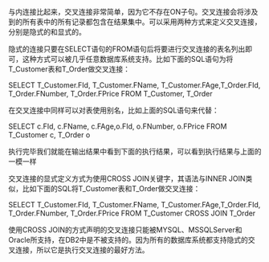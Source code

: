 与内连接比起来，交叉连接非常简单，因为它不存在ON子句。交叉连接会将涉及到的所有表中的所有记录都包含在结果集中。可以采用两种方式来定义交叉连接，分别是隐式的和显式的。
隐式的连接只要在SELECT语句的FROM语句后将要进行交叉连接的表名列出即可，这种方式可以被几乎任意数据库系统支持。比如下面的SQL语句为将T_Customer表和T_Order做交叉连接：
SELECT T_Customer.FId, T_Customer.FName, T_Customer.FAge,T_Order.FId, T_Order.FNumber, T_Order.FPrice FROM T_Customer, T_Order
在交叉连接中同样可以对表使用别名，比如上面的SQL语句来代替：
SELECT c.FId, c.FName, c.FAge,o.FId, o.FNumber, o.FPrice FROM T_Customer c, T_Order o
执行完毕我们就能在输出结果中看到下面的执行结果，可以看到执行结果与上面的一模一样
交叉连接的显式定义方式为使用CROSS JOIN关键字，其语法与INNER JOIN类似，比如下面的SQL将T_Customer表和T_Order做交叉连接：
SELECT T_Customer.FId, T_Customer.FName, T_Customer.FAge,T_Order.FId, T_Order.FNumber, T_Order.FPrice FROM T_Customer CROSS JOIN T_Order
使用CROSS JOIN的方式声明的交叉连接只能被MYSQL、MSSQLServer和Oracle所支持，在DB2中是不被支持的。因为所有的数据库系统都支持隐式的交叉连接，所以它是执行交叉连接的最好方法。